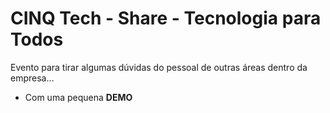 # CINQ Tech - Share - Tecnologia para Todos

Evento para tirar algumas dúvidas do pessoal de outras áreas dentro da empresa...

* Com uma pequena **DEMO**
